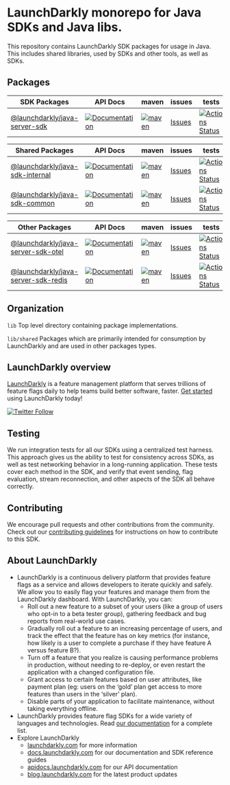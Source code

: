 # LaunchDarkly monorepo for Java SDKs and Java libs.

This repository contains LaunchDarkly SDK packages for usage in Java.
This includes shared libraries, used by SDKs and other tools, as well as SDKs.

## Packages

| SDK Packages                                                    | API Docs                                                            | maven                                                         | issues                                | tests                                                             |
| ------------------------------------------------------------------ |---------------------------------------------------------------------| ------------------------------------------------------------- | ------------------------------------- | ----------------------------------------------------------------- |
| [@launchdarkly/java-server-sdk](lib/sdk/server/README.md)   | [![Documentation][server-sdk-docs-badge]][server-sdk-docs-link] | [![maven][server-sdk-maven-badge]][server-sdk-maven-link] | [Issues][server-sdk-issues]         | [![Actions Status][server-sdk-ci-badge]][server-sdk-ci-link]  |

| Shared Packages                                                    | API Docs                                                            | maven                                                         | issues                                | tests                                                             |
| ------------------------------------------------------------------ |---------------------------------------------------------------------| ------------------------------------------------------------- | ------------------------------------- | ----------------------------------------------------------------- |
| [@launchdarkly/java-sdk-internal](lib/shared/internal/README.md)   | [![Documentation][sdk-internal-docs-badge]][sdk-internal-docs-link] | [![maven][sdk-internal-maven-badge]][sdk-internal-maven-link] | [Issues][sdk-internal-issues]         | [![Actions Status][sdk-internal-ci-badge]][sdk-internal-ci-link]  |
| [@launchdarkly/java-sdk-common](lib/shared/common/README.md)       | [![Documentation][sdk-common-docs-badge]][sdk-common-docs-link]     | [![maven][sdk-common-maven-badge]][sdk-common-maven-link]     | [Issues][sdk-common-issues]           | [![Actions Status][sdk-common-ci-badge]][sdk-common-ci-link]      |

| Other Packages                                                           | API Docs                                                     | maven                                                      | issues                                | tests                                                         |
| ---------------------------------------------------------------------------- |--------------------------------------------------------------| ---------------------------------------------------------- | ------------------------------------- | ------------------------------------------------------------- |
| [@launchdarkly/java-server-sdk-otel](lib/java-server-sdk-otel/README.md)     | [![Documentation][server-otel-docs-badge]][server-otel-docs-link]    | [![maven][server-otel-maven-badge]][server-otel-maven-link]         | [Issues][server-otel-issues]         | [![Actions Status][server-otel-ci-badge]][server-otel-ci-link]         |
| [@launchdarkly/java-server-sdk-redis](lib/java-server-sdk-redis/README.md)     | [![Documentation][server-redis-docs-badge]][server-redis-docs-link]    | [![maven][server-redis-maven-badge]][server-redis-maven-link]         | [Issues][server-redis-issues]         | [![Actions Status][server-redis-ci-badge]][server-redis-ci-link]         |

## Organization

`lib` Top level directory containing package implementations.

`lib/shared` Packages which are primarily intended for consumption by LaunchDarkly and are used in other packages types.

## LaunchDarkly overview

[LaunchDarkly](https://www.launchdarkly.com) is a feature management platform that serves trillions of feature flags daily to help teams build better software, faster. [Get started](https://docs.launchdarkly.com/home/getting-started) using LaunchDarkly today!

[![Twitter Follow](https://img.shields.io/twitter/follow/launchdarkly.svg?style=social&label=Follow&maxAge=2592000)](https://twitter.com/intent/follow?screen_name=launchdarkly)

## Testing

We run integration tests for all our SDKs using a centralized test harness. This approach gives us the ability to test for consistency across SDKs, as well as test networking behavior in a long-running application. These tests cover each method in the SDK, and verify that event sending, flag evaluation, stream reconnection, and other aspects of the SDK all behave correctly.

## Contributing

We encourage pull requests and other contributions from the community. Check out our [contributing guidelines](CONTRIBUTING.md) for instructions on how to contribute to this SDK.

## About LaunchDarkly

- LaunchDarkly is a continuous delivery platform that provides feature flags as a service and allows developers to iterate quickly and safely. We allow you to easily flag your features and manage them from the LaunchDarkly dashboard. With LaunchDarkly, you can:
  - Roll out a new feature to a subset of your users (like a group of users who opt-in to a beta tester group), gathering feedback and bug reports from real-world use cases.
  - Gradually roll out a feature to an increasing percentage of users, and track the effect that the feature has on key metrics (for instance, how likely is a user to complete a purchase if they have feature A versus feature B?).
  - Turn off a feature that you realize is causing performance problems in production, without needing to re-deploy, or even restart the application with a changed configuration file.
  - Grant access to certain features based on user attributes, like payment plan (eg: users on the ‘gold’ plan get access to more features than users in the ‘silver’ plan). 
  - Disable parts of your application to facilitate maintenance, without taking everything offline.
- LaunchDarkly provides feature flag SDKs for a wide variety of languages and technologies. Read [our documentation](https://docs.launchdarkly.com/sdk) for a complete list.
- Explore LaunchDarkly
  - [launchdarkly.com](https://www.launchdarkly.com/ 'LaunchDarkly Main Website') for more information
  - [docs.launchdarkly.com](https://docs.launchdarkly.com/ 'LaunchDarkly Documentation') for our documentation and SDK reference guides
  - [apidocs.launchdarkly.com](https://apidocs.launchdarkly.com/ 'LaunchDarkly API Documentation') for our API documentation
  - [blog.launchdarkly.com](https://blog.launchdarkly.com/ 'LaunchDarkly Blog Documentation') for the latest product updates

[//]: # 'java-server-sdk'
[server-sdk-issues]: https://github.com/launchdarkly/java-core/issues?q=is%3Aissue+is%3Aopen+label%3A%22package%3A+java-server-sdk%22+
[server-sdk-maven-badge]: https://img.shields.io/maven-central/v/com.launchdarkly/launchdarkly-java-server-sdk
[server-sdk-maven-link]: https://central.sonatype.com/artifact/com.launchdarkly/launchdarkly-java-server-sdk
[server-sdk-ci-badge]: https://github.com/launchdarkly/java-core/actions/workflows/java-server-sdk.yml/badge.svg
[server-sdk-ci-link]: https://github.com/launchdarkly/java-core/actions/workflows/java-server-sdk.yml
[server-sdk-docs-badge]: https://img.shields.io/static/v1?label=GitHub+Pages&message=API+reference&color=00add8
[server-sdk-docs-link]: https://launchdarkly.github.io/java-core/lib/sdk/server/

[//]: # 'java-server-sdk-otel'
[server-otel-issues]: https://github.com/launchdarkly/java-core/issues?q=is%3Aissue+is%3Aopen+label%3A%22package%3A+java-server-sdk-otel%22+
[server-otel-maven-badge]: https://img.shields.io/maven-central/v/com.launchdarkly/launchdarkly-java-server-sdk-otel
[server-otel-maven-link]: https://central.sonatype.com/artifact/com.launchdarkly/launchdarkly-java-server-sdk-otel
[server-otel-ci-badge]: https://github.com/launchdarkly/java-core/actions/workflows/java-server-sdk-otel.yml/badge.svg
[server-otel-ci-link]: https://github.com/launchdarkly/java-core/actions/workflows/java-server-sdk-otel.yml
[server-otel-docs-badge]: https://img.shields.io/static/v1?label=GitHub+Pages&message=API+reference&color=00add8
[server-otel-docs-link]: https://launchdarkly.github.io/java-core/lib/java-server-sdk-otel/

[//]: # 'java-server-sdk-redis'
[server-redis-issues]: https://github.com/launchdarkly/java-core/issues?q=is%3Aissue+is%3Aopen+label%3A%22package%3A+java-server-sdk-redis%22+
[server-redis-maven-badge]: https://img.shields.io/maven-central/v/com.launchdarkly/launchdarkly-java-server-sdk-redis
[server-redis-maven-link]: https://central.sonatype.com/artifact/com.launchdarkly/launchdarkly-java-server-sdk-redis
[server-redis-ci-badge]: https://github.com/launchdarkly/java-core/actions/workflows/java-server-sdk-redis.yml/badge.svg
[server-redis-ci-link]: https://github.com/launchdarkly/java-core/actions/workflows/java-server-sdk-redis.yml
[server-redis-docs-badge]: https://img.shields.io/static/v1?label=GitHub+Pages&message=API+reference&color=00add8
[server-redis-docs-link]: https://launchdarkly.github.io/java-core/lib/java-server-sdk-redis/

[//]: # 'java-sdk-internal'
[sdk-internal-issues]: https://github.com/launchdarkly/java-core/issues?q=is%3Aissue+is%3Aopen+label%3A%22package%3A+java-sdk-internal%22+
[sdk-internal-maven-badge]: https://img.shields.io/maven-central/v/com.launchdarkly/launchdarkly-java-sdk-internal
[sdk-internal-maven-link]: https://central.sonatype.com/artifact/com.launchdarkly/launchdarkly-java-sdk-internal
[sdk-internal-ci-badge]: https://github.com/launchdarkly/java-core/actions/workflows/java-sdk-internal.yml/badge.svg
[sdk-internal-ci-link]: https://github.com/launchdarkly/java-core/actions/workflows/java-sdk-internal.yml
[sdk-internal-docs-badge]: https://img.shields.io/static/v1?label=GitHub+Pages&message=API+reference&color=00add8
[sdk-internal-docs-link]: https://launchdarkly.github.io/java-core/lib/shared/internal/

[//]: # 'java-sdk-common'
[sdk-common-issues]: https://github.com/launchdarkly/java-core/issues?q=is%3Aissue+is%3Aopen+label%3A%22package%3A+java-sdk-common%22+
[sdk-common-maven-badge]: https://img.shields.io/maven-central/v/com.launchdarkly/launchdarkly-java-sdk-common
[sdk-common-maven-link]: https://central.sonatype.com/artifact/com.launchdarkly/launchdarkly-java-sdk-common
[sdk-common-ci-badge]: https://github.com/launchdarkly/java-core/actions/workflows/java-sdk-common.yml/badge.svg
[sdk-common-ci-link]: https://github.com/launchdarkly/java-core/actions/workflows/java-sdk-common.yml
[sdk-common-docs-badge]: https://img.shields.io/static/v1?label=GitHub+Pages&message=API+reference&color=00add8
[sdk-common-docs-link]: https://launchdarkly.github.io/java-core/lib/shared/common/
